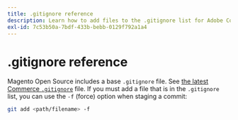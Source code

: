 ```yaml
---
title: .gitignore reference
description: Learn how to add files to the .gitignore list for Adobe Commerce projects. Discover version control management and file exclusion best practices.
exl-id: 7c53b50a-7bdf-433b-bebb-0129f792a1a4
---
```

# .gitignore reference

Magento Open Source includes a base `.gitignore` file. See [the latest Commerce `.gitignore`](https://raw.githubusercontent.com/magento/magento2/2.4/.gitignore) file. If you must add a file that is in the `.gitignore` list, you can use the `-f` (force) option when staging a commit:

```bash
git add <path/filename> -f
```
